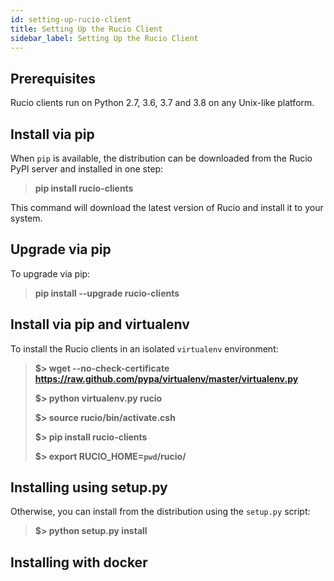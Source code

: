 ```yaml
---
id: setting-up-rucio-client
title: Setting Up the Rucio Client
sidebar_label: Setting Up the Rucio Client
---
```


## Prerequisites

Rucio clients run on Python 2.7, 3.6, 3.7 and 3.8 on any Unix-like
platform.


## Install via pip

When `pip` is available, the distribution can be downloaded from the
Rucio PyPI server and installed in one step:

> **pip install rucio-clients**

This command will download the latest version of Rucio and install it to
your system.

## Upgrade via pip

To upgrade via pip:

> **pip install --upgrade rucio-clients**

## Install via pip and virtualenv


To install the Rucio clients in an isolated `virtualenv` environment:

>    **$> wget --no-check-certificate https://raw.github.com/pypa/virtualenv/master/virtualenv.py**
>
>    **$> python virtualenv.py rucio**
>
>    **$> source rucio/bin/activate.csh**
>
>    **$> pip install rucio-clients**
>
>    **$> export RUCIO_HOME=`pwd`/rucio/**

## Installing using setup.py

Otherwise, you can install from the distribution using the `setup.py`
script:

>    **$> python setup.py install**

## Installing with docker

